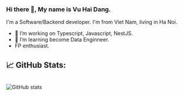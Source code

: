 ### Hi there 👋, My name is Vu Hai Dang.

I'm a Software/Backend developer. I'm from Viet Nam, living in Ha Noi.

- 🔭 I’m working on Typescript, Javascript, NestJS.
- 🌱 I’m learning become Data Enginneer.
-  FP enthusiast.

## &#x1f4c8; GitHub Stats:

<div style="display:flex">

<!-- ![GitHub metrics](https://metrics.lecoq.io/im6h) -->

![GitHub stats](https://github-readme-stats.vercel.app/api?username=im6h&show_icons=true&theme=gruvbox)

<!-- ![Vu's github stats](https://github-readme-stats.vercel.app/api/top-langs?username=im6h&count_private=false&show_icons=true&theme=onedark) -->

</div>
